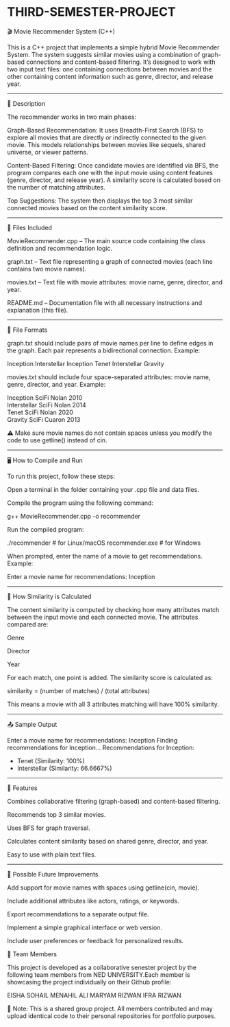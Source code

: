 # THIRD-SEMESTER-PROJECT
🎬 Movie Recommender System (C++)

This is a C++ project that implements a simple hybrid Movie Recommender System. The system suggests similar movies using a combination of graph-based connections and content-based filtering. It’s designed to work with two input text files: one containing connections between movies and the other containing content information such as genre, director, and release year.


---

📌 Description

The recommender works in two main phases:

Graph-Based Recommendation: It uses Breadth-First Search (BFS) to explore all movies that are directly or indirectly connected to the given movie. This models relationships between movies like sequels, shared universe, or viewer patterns.

Content-Based Filtering: Once candidate movies are identified via BFS, the program compares each one with the input movie using content features (genre, director, and release year). A similarity score is calculated based on the number of matching attributes.

Top Suggestions: The system then displays the top 3 most similar connected movies based on the content similarity score.



---

🧾 Files Included

MovieRecommender.cpp – The main source code containing the class definition and recommendation logic.

graph.txt – Text file representing a graph of connected movies (each line contains two movie names).

movies.txt – Text file with movie attributes: movie name, genre, director, and year.

README.md – Documentation file with all necessary instructions and explanation (this file).



---

📂 File Formats

graph.txt should include pairs of movie names per line to define edges in the graph. Each pair represents a bidirectional connection.
Example:

Inception Interstellar
Inception Tenet
Interstellar Gravity

movies.txt should include four space-separated attributes: movie name, genre, director, and year.
Example:

Inception SciFi Nolan 2010  
Interstellar SciFi Nolan 2014  
Tenet SciFi Nolan 2020  
Gravity SciFi Cuaron 2013


⚠ Make sure movie names do not contain spaces unless you modify the code to use getline() instead of cin.


---

🖥 How to Compile and Run

To run this project, follow these steps:

Open a terminal in the folder containing your .cpp file and data files.

Compile the program using the following command:

g++ MovieRecommender.cpp -o recommender

Run the compiled program:

./recommender     # for Linux/macOS
recommender.exe   # for Windows

When prompted, enter the name of a movie to get recommendations.
Example:

Enter a movie name for recommendations: Inception



---

🧠 How Similarity is Calculated

The content similarity is computed by checking how many attributes match between the input movie and each connected movie. The attributes compared are:

Genre

Director

Year


For each match, one point is added. The similarity score is calculated as:

similarity = (number of matches) / (total attributes)

This means a movie with all 3 attributes matching will have 100% similarity.


---

📤 Sample Output

Enter a movie name for recommendations: Inception
Finding recommendations for Inception...
Recommendations for Inception:
- Tenet (Similarity: 100%)
- Interstellar (Similarity: 66.6667%)


---

🚀 Features

Combines collaborative filtering (graph-based) and content-based filtering.

Recommends top 3 similar movies.

Uses BFS for graph traversal.

Calculates content similarity based on shared genre, director, and year.

Easy to use with plain text files.



---

🔧 Possible Future Improvements

Add support for movie names with spaces using getline(cin, movie).

Include additional attributes like actors, ratings, or keywords.

Export recommendations to a separate output file.

Implement a simple graphical interface or web version.

Include user preferences or feedback for personalized results.

👥 Team Members

This project is developed as a collaborative senester project by the following team members from NED UNIVERSITY.Each member is showcasing the project individually on their Github profile:

EISHA SOHAIL
MENAHIL ALI
MARYAM RIZWAN
IFRA RIZWAN

📌 Note: This is a shared group project. All members contributed and may upload identical code to their personal repositories for portfolio purposes.
